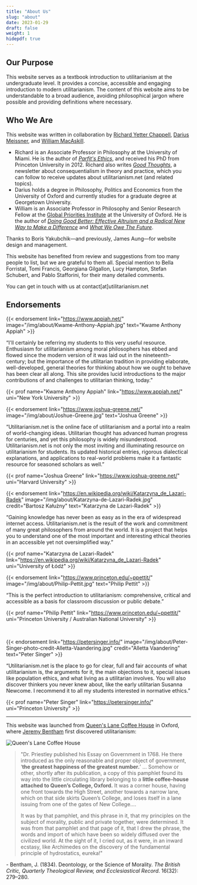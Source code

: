 ```yaml
---
title: "About Us"
slug: "about"
date: 2023-01-29
draft: false
weight: 1
hidepdf: true
---
```


## Our Purpose

This website serves as a textbook introduction to utilitarianism at the undergraduate level. It provides a concise, accessible and engaging introduction to modern utilitarianism. The content of this website aims to be understandable to a broad audience, avoiding philosophical jargon where possible and providing definitions where necessary.

## Who We Are

This website was written in collaboration by [Richard Yetter Chappell](http://yetterchappell.net/Richard/), [Darius Meissner](https://www.linkedin.com/in/darius-meissner/), and [William MacAskill](http://www.williammacaskill.com/).

- Richard is an Associate Professor in Philosophy at the University of Miami. He is the author of _[Parfit's Ethics](https://doi.org/10.1017/9781108582377)_, and received his PhD from Princeton University in 2012. Richard also writes _[Good Thoughts](https://rychappell.substack.com/)_, a newsletter about consequentialism in theory and practice, which you can follow to receive updates about utilitarianism.net (and related topics).
- Darius holds a degree in Philosophy, Politics and Economics from the University of Oxford and currently studies for a graduate degree at Georgetown University.
- William is an Associate Professor in Philosophy and Senior Research Fellow at the [Global Priorities Institute](https://globalprioritiesinstitute.org/) at the University of Oxford. He is the author of _[Doing Good Better: Effective Altruism and a Radical New Way to Make a Difference](http://www.williammacaskill.com/book)_ and _[What We Owe The Future](https://whatweowethefuture.com/)_.

Thanks to Boris Yakubchik—and previously, James Aung—for website design and management.

This website has benefited from review and suggestions from too many people to list, but we are grateful to them all. Special mention to Bella Forristal, Tomi Francis, Georgiana Gilgallon, Lucy Hampton, Stefan Schubert, and Pablo Stafforini, for their many detailed comments.

You can get in touch with us at contact[at]utilitarianism.net

## Endorsements

{{< endorsement
     link="https://www.appiah.net/"
     image="/img/about/Kwame-Anthony-Appiah.jpg"
     text="Kwame Anthony Appiah" >}}

“I'll certainly be referring my students to this very useful resource. Enthusiasm for utilitarianism among moral philosophers has ebbed and flowed since the modern version of it was laid out in the nineteenth-century; but the importance of the utilitarian tradition in providing elaborate, well-developed, general theories for thinking about how we ought to behave has been clear all along. This site provides lucid introductions to the major contributions of and challenges to utilitarian thinking, today.”

{{< prof
     name="Kwame Anthony Appiah"
     link="https://www.appiah.net/"
     uni="New York University" >}}

{{< endorsement
     link="https://www.joshua-greene.net/"
     image="/img/about/Joshue-Greene.jpg"
     text="Joshua Greene" >}}

“Utilitarianism.net is the online face of utilitarianism and a portal into a realm of world-changing ideas. Utilitarian thought has advanced human progress for centuries, and yet this philosophy is widely misunderstood. Utilitarianism.net is not only the most inviting and illuminating resource on utilitarianism for students. Its updated historical entries, rigorous dialectical explanations, and applications to real-world problems make it a fantastic resource for seasoned scholars as well.”

{{< prof
     name="Joshua Greene"
     link="https://www.joshua-greene.net/"
     uni="Harvard University" >}}

{{< endorsement
     link="https://en.wikipedia.org/wiki/Katarzyna_de_Lazari-Radek"
     image="/img/about/Katarzyna-de-Lazari-Radek.jpg"
     credit="Bartosz Kałużny"
     text="Katarzyna de Lazari-Radek" >}}

“Gaining knowledge has never been as easy as in the era of widespread internet access. Utilitarianism.net is the result of the work and commitment of many great philosophers from around the world. It is a project that helps you to understand one of the most important and interesting ethical theories in an accessible yet not oversimplified way.”

{{< prof
     name="Katarzyna de Lazari-Radek"
     link="https://en.wikipedia.org/wiki/Katarzyna_de_Lazari-Radek"
     uni="University of Łódź" >}}

{{< endorsement
     link="https://www.princeton.edu/~ppettit/"
     image="/img/about/Philip-Pettit.jpg"
     text="Philip Pettit" >}}

“This is the perfect introduction to utilitarianism: comprehensive, critical and accessible as a basis for classroom discussion or public debate.”

{{< prof
     name="Philip Pettit"
     link="https://www.princeton.edu/~ppettit/"
     uni="Princeton University / Australian National University" >}}

<br>

{{< endorsement
     link="https://petersinger.info/"
     image="/img/about/Peter-Singer-photo-credit-Alletta-Vaandering.jpg"
     credit="Alletta Vaandering"
     text="Peter Singer" >}}

“Utilitarianism.net is the place to go for clear, full and fair accounts of what utilitarianism is, the arguments for it, the main objections to it, special issues like population ethics, and what living as a utilitarian involves. You will also discover thinkers you never knew about, like the early utilitarian Susanna Newcome. I recommend it to all my students interested in normative ethics.”

{{< prof
     name="Peter Singer"
     link="https://petersinger.info/"
     uni="Princeton University" >}}

---

This website was launched from [Queen's Lane Coffee House](http://www.qlcoffeehouse.com/) in Oxford, where [Jeremy Bentham](/utilitarian-thinker/jeremy-bentham) first discovered utilitarianism:

![Queen's Lane Coffee House](/img/about/Queens-Lane-Coffee-House.jpg "Queen's Lane Coffee House")

<div class="coffee-house">

> "Dr. Priestley published his Essay on Government in 1768. He there introduced as the only reasonable and proper object of government, ‘**the greatest happiness of the greatest number.**’ ... Somehow or other, shortly after its publication, a copy of this pamphlet found its way into the little circulating library belonging to a **little coffee-house attached to Queen’s College, Oxford.** It was a corner house, having one front towards the High Street, another towards a narrow lane, which on that side skirts Queen’s College, and loses itself in a lane issuing from one of the gates of New College....
>
> It was by that pamphlet, and this phrase in it, that my principles on the subject of morality, public and private together, were determined. It was from that pamphlet and that page of it, that I drew the phrase, the words and import of which have been so widely diffused over the civilized world. At the sight of it, I cried out, as it were, in an inward ecstasy, like Archimedes on the discovery of the fundamental principle of hydrostatics, eureka!"

\- Bentham, J. (1834). Deontology, or the Science of Morality. _The British Critic, Quarterly Theological Review, and Ecclesiastical Record_. 16(32): 279–280.

</div>
